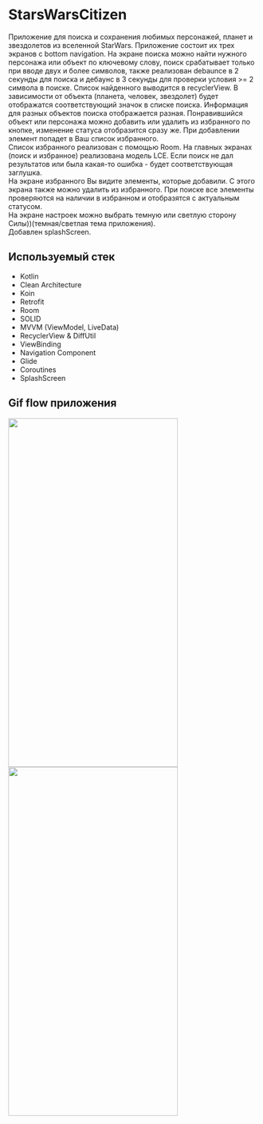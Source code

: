 # StarsWarsCitizen

Приложение для поиска и сохранения любимых персонажей, планет и звездолетов из вселенной StarWars.
Приложение состоит их трех экранов с bottom navigation.
На экране поиска можно найти нужного персонажа или объект по ключевому слову, поиск срабатывает только при вводе двух и более символов, также реализован debaunce в 2 секунды для поиска и дебаунс в 3 
секунды для проверки условия >= 2 символа в поиске.
Список найденного выводится в recyclerView. В зависимости от объекта (планета, человек, звездолет) будет отображатся соответствующий значок в списке поиска. Информация для разных
объектов поиска отображается разная. Понравившийся объект или персонажа можно добавить или удалить из избранного по кнопке, изменение статуса отобразится сразу же. При добавлении элемент попадет 
в Ваш список избранного.<br>
Список избранного реализован с помощью Room. 
На главных экранах (поиск и избранное) реализована модель LCE. Если поиск не дал результатов или была какая-то ошибка - будет соответствующая заглушка.<br>
На экране избранного Вы видите элементы, которые добавили. С этого экрана также можно удалить из избранного.
При поиске все элементы проверяются на наличии в избранном и отобразятся с актуальным статусом.<br>
На экране настроек можно выбрать темную или светлую сторону Силы))(темная/светлая тема приложения).<br>
Добавлен splashScreen.

## Используемый стек

+ Kotlin
+ Clean Architecture
+ Koin
+ Retrofit
+ Room
+ SOLID
+ MVVM (ViewModel, LiveData)  
+ RecyclerView & DiffUtil  
+ ViewBinding  
+ Navigation Component  
+ Glide
+ Coroutines
+ SplashScreen
  

## Gif flow приложения

<img src="https://github.com/alexxk2/StarsWarsCitizen/blob/master/app/src/main/res/drawable/flow_1.gif" width="340" height="699" />  <br>
<img src="https://github.com/alexxk2/StarsWarsCitizen/blob/master/app/src/main/res/drawable/flow_2.gif" width="340" height="699" />  <br>

